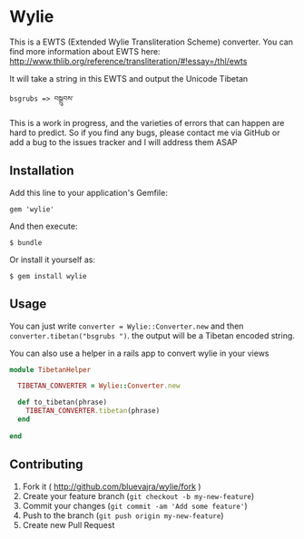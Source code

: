 # Wylie

This is a EWTS (Extended Wylie Transliteration Scheme) converter. You can find more information about EWTS here: http://www.thlib.org/reference/transliteration/#!essay=/thl/ewts

It will take a string in this EWTS and output the Unicode Tibetan

`bsgrubs => བསྒྲུབས་`

This is a work in progress, and the varieties of errors that can happen are hard to predict. So if you find any bugs, please contact me via GitHub or add a bug to the issues tracker and I will address them ASAP

## Installation

Add this line to your application's Gemfile:

    gem 'wylie'

And then execute:

    $ bundle

Or install it yourself as:

    $ gem install wylie

## Usage

You can just write `converter = Wylie::Converter.new` and then `converter.tibetan("bsgrubs ")`. the output will be a Tibetan encoded string.

You can also use a helper in a rails app to convert wylie in your views

```ruby
module TibetanHelper

  TIBETAN_CONVERTER = Wylie::Converter.new

  def to_tibetan(phrase)
    TIBETAN_CONVERTER.tibetan(phrase)
  end
  
end
```

## Contributing

1. Fork it ( http://github.com/bluevajra/wylie/fork )
2. Create your feature branch (`git checkout -b my-new-feature`)
3. Commit your changes (`git commit -am 'Add some feature'`)
4. Push to the branch (`git push origin my-new-feature`)
5. Create new Pull Request
